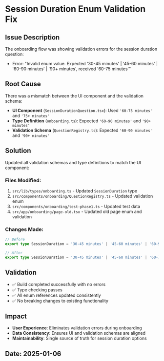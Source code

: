# Session Duration Enum Validation Fix

## Issue Description

The onboarding flow was showing validation errors for the session duration question:
- Error: "Invalid enum value. Expected '30-45 minutes' | '45-60 minutes' | '60-90 minutes' | '90+ minutes', received '60-75 minutes'"

## Root Cause

There was a mismatch between the UI component and the validation schema:
- **UI Component** (`SessionDurationQuestion.tsx`): Used `'60-75 minutes'` and `'75+ minutes'`
- **Type Definition** (`onboarding.ts`): Expected `'60-90 minutes'` and `'90+ minutes'`
- **Validation Schema** (`QuestionRegistry.ts`): Expected `'60-90 minutes'` and `'90+ minutes'`

## Solution

Updated all validation schemas and type definitions to match the UI component:

### Files Modified:
1. `src/lib/types/onboarding.ts` - Updated `SessionDuration` type
2. `src/components/onboarding/QuestionRegistry.ts` - Updated validation enum
3. `src/components/onboarding/test-phase1.ts` - Updated test data
4. `src/app/onboarding/page-old.tsx` - Updated old page enum and validation

### Changes Made:
```typescript
// Before
export type SessionDuration = '30-45 minutes' | '45-60 minutes' | '60-90 minutes' | '90+ minutes'

// After  
export type SessionDuration = '30-45 minutes' | '45-60 minutes' | '60-75 minutes' | '75+ minutes'
```

## Validation

- ✅ Build completed successfully with no errors
- ✅ Type checking passes
- ✅ All enum references updated consistently
- ✅ No breaking changes to existing functionality

## Impact

- **User Experience**: Eliminates validation errors during onboarding
- **Data Consistency**: Ensures UI and validation schemas are aligned
- **Maintainability**: Single source of truth for session duration options

## Date: 2025-01-06 